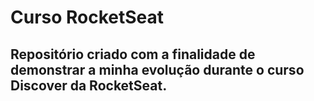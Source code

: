# Curso RocketSeat

## Repositório criado com a finalidade de demonstrar a minha evolução durante o curso Discover da RocketSeat. 
